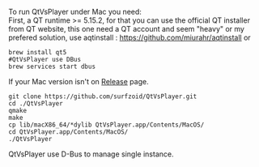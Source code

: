 To run QtVsPlayer under Mac you need:  
First, a QT runtime >= 5.15.2, for that you can use the official QT installer from QT website, this one need a QT account and seem "heavy" or my prefered solution, use aqtinstall : https://github.com/miurahr/aqtinstall or  
```
brew install qt5
#QtVsPlayer use DBus
brew services start dbus
```
If your Mac version isn't on [Release](https://github.com/surfzoid/QtVsPlayer/releases/latest) page.  
```
git clone https://github.com/surfzoid/QtVsPlayer.git  
cd ./QtVsPlayer  
qmake
make
cp lib/macX86_64/*dylib QtVsPlayer.app/Contents/MacOS/
cd QtVsPlayer.app/Contents/MacOS/
./QtVsPlayer
```


QtVsPlayer use D-Bus to manage single instance.  
